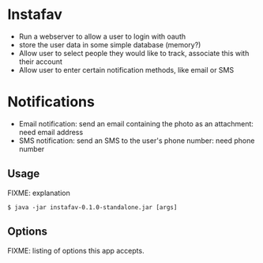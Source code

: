 # Instafav

- Run a webserver to allow a user to login with oauth
- store the user data in some simple database (memory?)
- Allow user to select people they would like to track, associate this with their account
- Allow user to enter certain notification methods, like email or SMS

# Notifications

- Email notification: send an email containing the photo as an attachment: need email address
- SMS notification: send an SMS to the user's phone number: need phone number

## Usage

FIXME: explanation

    $ java -jar instafav-0.1.0-standalone.jar [args]

## Options

FIXME: listing of options this app accepts.
